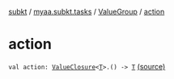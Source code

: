 [subkt](../../index.md) / [myaa.subkt.tasks](../index.md) / [ValueGroup](index.md) / [action](./action.md)

# action

`val action: `[`ValueClosure`](../-value-closure/index.md)`<`[`T`](index.md#T)`>.() -> `[`T`](index.md#T) [(source)](https://github.com/Myaamori/SubKt/blob/master/src/main/kotlin/myaa/subkt/tasks/tasks.kt#L532)